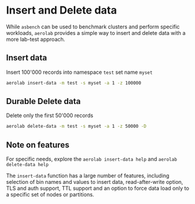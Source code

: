 # Insert and Delete data

While `asbench` can be used to benchmark clusters and perform specific workloads, `aerolab` provides a simple way to insert and delete data with a more lab-test approach.

## Insert data

Insert 100'000 records into namespace `test` set name `myset`

```bash
aerolab insert-data -m test -s myset -a 1 -z 100000
```

## Durable Delete data

Delete only the first 50'000 records

```bash
aerolab delete-data -m test -s myset -a 1 -z 50000 -D
```

## Note on features

For specific needs, explore the `aerolab insert-data help` and `aerolab delete-data help`

The `insert-data` function has a large number of features, including selection of bin names and values to insert data, read-after-write option, TLS and auth support, TTL support and an option to force data load only to a specific set of nodes or partitions.
